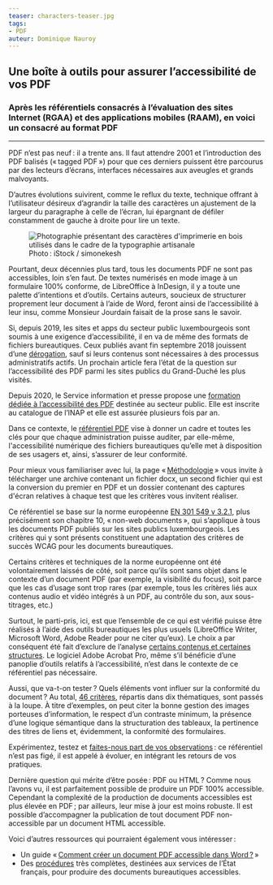 ```yaml
---
teaser: characters-teaser.jpg
tags:
- PDF
auteur: Dominique Nauroy
---
```

<h2>Une boîte à outils pour assurer l’accessibilité de vos PDF</h2>
<h3>Après les référentiels consacrés à l’évaluation des sites Internet (RGAA) et des applications mobiles (RAAM), en voici un consacré au format PDF</h3>
<hr>
<div class="intro">
    <p>PDF n’est pas neuf&#8239;: il a trente ans. Il faut attendre 2001 et l’introduction des PDF balisés («&#8239;<span lang="en">tagged PDF</span>&#8239;») pour que ces derniers puissent être parcourus par des lecteurs d’écrans, interfaces nécessaires aux aveugles et grands malvoyants.</p>
</div>
<p>D’autres évolutions suivirent, comme le reflux du texte, technique offrant à l’utilisateur désireux d’agrandir la taille des caractères un ajustement de la largeur du paragraphe à celle de l’écran, lui épargnant de défiler constamment de gauche à droite pour lire un texte.</p>
<figure role="group" aria-label="Photo: iStock / simonekesh" class="pic">
    <img src="../../../../content/fr/news/img/characters.jpg" alt="Photographie présentant des caractères d'imprimerie en bois utilisés dans le cadre de la typographie artisanale">
    <figcaption>Photo&#8239;: iStock / simonekesh</figcaption>
</figure>
<p>Pourtant, deux décennies plus tard, tous les documents PDF ne sont pas accessibles, loin s’en faut. De textes numérisés en mode image à un formulaire 100% conforme, de LibreOffice à InDesign, il y a toute une palette d’intentions et d’outils. Certains auteurs, soucieux de structurer proprement leur document à l’aide de Word, feront ainsi de l’accessibilité à leur insu, comme Monsieur Jourdain faisait de la prose sans le savoir.</p>
<p>Si, depuis 2019, les sites et apps du secteur public luxembourgeois sont soumis à une exigence d’accessibilité, il en va de même des formats de fichiers bureautiques. Ceux publiés avant fin septembre 2018 jouissent d’une <a href="https://legilux.public.lu/eli/etat/leg/loi/2019/05/28/a373/jo">dérogation</a>, sauf si leurs contenus sont nécessaires à des processus administratifs actifs. Un prochain article fera l’état de la question sur l’accessibilité des PDF parmi les sites publics du Grand-Duché les plus visités.</p>
<p>Depuis 2020, le Service information et presse propose une <a href="https://fonction-publique.public.lu/fr/formation-developpement/catalogue-formations/secteur-etatique/04organisat/04-6-egalch/et_04-6-3-31.html">formation dédiée à l’accessibilité des PDF</a> destinée au secteur public. Elle est inscrite au catalogue de l’INAP et elle est assurée plusieurs fois par an.</p>
<p>Dans ce contexte, le <a href="../rapdf1/index.html">référentiel PDF</a> vise à donner un cadre et toutes les clés pour que chaque administration puisse auditer, par elle-même, l'accessibilité numérique des fichiers bureautiques qu’elle met à disposition de ses usagers et, ainsi, s’assurer de leur conformité.</p>
<p>Pour mieux vous familiariser avec lui, la page «&#8239;<a href="../rapdf1/methodologie.html">Méthodologie</a>&#8239;» vous invite à télécharger une archive contenant un fichier docx, un second fichier qui est la conversion du premier en PDF et un dossier contenant des captures d'écran relatives à chaque test que les critères vous invitent  réaliser.</p>
<p>Ce référentiel se base sur la norme européenne <a href="https://www.etsi.org/deliver/etsi_en/301500_301599/301549/03.02.01_60/en_301549v030201p.pdf">EN 301 549 v 3.2.1</a>, plus précisément son chapitre 10, «&#8239;non-web documents&#8239;», qui s’applique à tous les documents PDF publiés sur les sites publics luxembourgeois. Les critères qui y sont présents constituent une adaptation des critères de succès WCAG pour les documents bureautiques.</p>
<p>Certains critères et techniques de la norme européenne ont été volontairement laissés de côté, soit parce qu’ils sont sans objet dans le contexte d’un document PDF (par exemple, la visibilité du focus), soit parce que les cas d’usage sont trop rares (par exemple, tous les critères liés aux contenus audio et vidéo intégrés à un PDF, au contrôle du son, aux sous-titrages, etc.)</p>
<p>Surtout, le parti-pris, ici, est que l’ensemble de ce qui est vérifié puisse être réalisés à l’aide des outils bureautiques les plus usuels (LibreOffice Writer, Microsoft Word, Adobe Reader pour ne citer qu’eux). Le choix a par conséquent été fait d’exclure de l’analyse <a href="../rapdf1/referentiel-technique.html#type-de-contenus-non-conformes">certains contenus et certaines structures</a>. Le logiciel Adobe Acrobat Pro, même s’il bénéficie d’une panoplie d’outils relatifs à l’accessibilité, n’est dans le contexte de ce référentiel pas nécessaire.</p>
<p>Aussi, que va-t-on tester&#8239;? Quels éléments vont influer sur la conformité du document&#8239;? Au total, <a href="../rapdf1/referentiel-technique.html#topic-1">46 critères</a>, répartis dans dix thématiques, sont passés à la loupe. À titre d’exemples, on peut citer la bonne gestion des images porteuses d’information, le respect d’un contraste minimum, la présence d’une logique sémantique dans la structuration des tableaux, la pertinence des titres de liens et, évidemment, la conformité des formulaires.</p>
<p>Expérimentez, testez et <a href="../contact.html">faites-nous part de vos observations</a>&#8239;: ce référentiel n’est pas figé, il est appelé à évoluer, en intégrant les retours de vos pratiques.</p>
<p>Dernière question qui mérite d’être posée&#8239;: PDF ou HTML&#8239;? Comme nous l’avons vu, il est parfaitement possible de produire un PDF 100% accessible. Cependant la complexité de la production de documents accessibles est plus élevée en PDF&#8239;; par ailleurs, leur mise à jour est moins robuste. Il est possible d’accompagner la publication de tout document PDF non-accessible par un document HTML accessible.</p>
<p>Voici d’autres ressources qui pourraient également vous intéresser&#8239;:</p>
<ul>
<li>Un guide «&#8239;<a href="https://pointdevuesurlaville.org/creer-un-document-accessible-avec-word/">Comment créer un document PDF accessible dans Word&#8239;?</a>&#8239;»</li>
<li>Des <a href="https://disic.github.io/guides-documents_bureautiques_accessibles/html/">procédures</a> très complètes, destinées aux services de l’État français, pour produire des documents bureautiques accessibles.</li>
</ul>